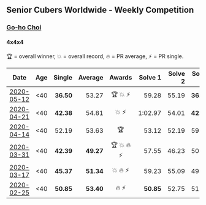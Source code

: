 ## Senior Cubers Worldwide - Weekly Competition
### [Go-ho Choi](../go_ho_choi.md)
#### 4x4x4

🏆 = overall winner, 💥 = overall record, 🔥 = PR average, ⚡ = PR single.

| Date | Age | Single | Average | Awards | Solve 1 | Solve 2 | Solve 3 | Solve 4 | Solve 5 | Video |
| :--: | :--: | --: | --: | :--: | --: | --: | --: | --: | --: | :-- |
| [2020-05-12](../../results/444/2020-05-12.md) | <40 | **36.50** | 53.27 | 🏆 💥 ⚡ | 59.28 | 55.19 | **36.50** | 54.34 | 50.29 | [Link](https://www.facebook.com/events/276138643524223/permalink/279409959863758/) |
| [2020-04-21](../../results/444/2020-04-21.md) | <40 | **42.38** | 54.81 | 💥 ⚡ | 1:02.97 | 54.01 | **42.38** | 56.79 | 53.62 | [Link](https://www.facebook.com/events/538096063773916/permalink/542382946678561/) |
| [2020-04-14](../../results/444/2020-04-14.md) | <40 | 52.19 | 53.63 | 🏆 | 53.12 | 52.19 | 59.25 | 54.58 | 53.20 | [Link](https://www.facebook.com/events/1400953806773430/permalink/1406005829601561/) |
| [2020-03-31](../../results/444/2020-03-31.md) | <40 | **42.39** | **49.27** | 🏆 💥 🔥 ⚡ | 57.55 | 46.23 | 50.36 | **42.39** | 51.23 | [Link](https://www.facebook.com/events/269276700734640/permalink/272981440364166/) |
| [2020-03-17](../../results/444/2020-03-17.md) | <40 | **45.37** | **51.34** | 💥 🔥 ⚡ | 59.23 | 55.09 | 49.32 | 49.62 | **45.37** | [Link](https://www.facebook.com/events/211732526904866/permalink/216400203104765/) |
| [2020-02-25](../../results/444/2020-02-25.md) | <40 | **50.85** | **53.40** | 🔥 ⚡ | **50.85** | 52.75 | 51.28 | 1:03.49 | 56.18 | [Link](https://www.facebook.com/events/805797596592397/permalink/805989376573219/) |


<!-- Global site tag (gtag.js) - Google Analytics -->
<script async src="https://www.googletagmanager.com/gtag/js?id=UA-86348435-3"></script>
<script>window.dataLayer = window.dataLayer || []; function gtag() {dataLayer.push(arguments);} gtag('js', new Date()); gtag('config', 'UA-86348435-3');</script>
